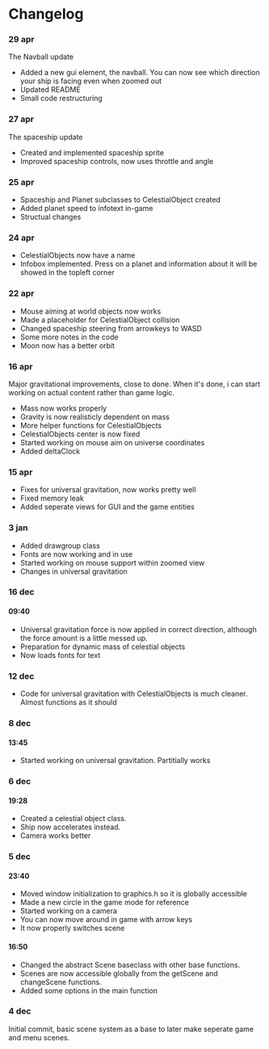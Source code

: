 Changelog
=========

### 29 apr

The Navball update
- Added a new gui element, the navball. You can now see which direction your ship is facing even when zoomed out
- Updated README
- Small code restructuring

### 27 apr

The spaceship update
- Created and implemented spaceship sprite
- Improved spaceship controls, now uses throttle and angle

### 25 apr

- Spaceship and Planet subclasses to CelestialObject created
- Added planet speed to infotext in-game
- Structual changes

### 24 apr

- CelestialObjects now have a name
- Infobox implemented. Press on a planet and information about it will be showed in the topleft corner

### 22 apr

- Mouse aiming at world objects now works
- Made a placeholder for CelestialObject collision
- Changed spaceship steering from arrowkeys to WASD
- Some more notes in the code
- Moon now has a better orbit

### 16 apr

Major gravitational improvements, close to done. When it's done, i can start working on actual content rather than game logic.

- Mass now works properly
- Gravity is now realisticly dependent on mass
- More helper functions for CelestialObjects
- CelestialObjects center is now fixed
- Started working on mouse aim on universe coordinates
- Added deltaClock

### 15 apr

- Fixes for universal gravitation, now works pretty well
- Fixed memory leak
- Added seperate views for GUI and the game entities

### 3 jan

- Added drawgroup class
- Fonts are now working and in use
- Started working on mouse support within zoomed view
- Changes in universal gravitation

### 16 dec

#### 09:40
- Universal gravitation force is now applied in correct direction, although the force amount is a little messed up.
- Preparation for dynamic mass of celestial objects
- Now loads fonts for text


### 12 dec
- Code for universal gravitation with CelestialObjects is much cleaner. Almost functions as it should

### 8 dec

#### 13:45
- Started working on universal gravitation. Partitially works


### 6 dec

#### 19:28
- Created a celestial object class.
- Ship now accelerates instead.
- Camera works better

### 5 dec

#### 23:40
- Moved window initialization to graphics.h so it is globally accessible
- Made a new circle in the game mode for reference
- Started working on a camera
- You can now move around in game with arrow keys
- It now properly switches scene

#### 16:50
- Changed the abstract Scene baseclass with other base functions.
- Scenes are now accessible globally from the getScene and changeScene functions.
- Added some options in the main function

### 4 dec
Initial commit, basic scene system as a base to later make seperate game and menu scenes.
